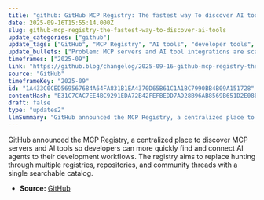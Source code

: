 ```yaml
---
title: "github: GitHub MCP Registry: The fastest way To discover AI tools"
date: 2025-09-16T15:55:14.000Z
slug: github-mcp-registry-the-fastest-way-to-discover-ai-tools
update_categories: ["github"]
update_tags: ["GitHub", "MCP Registry", "AI tools", "developer tools", "discovery", "announcement", "AI agents"]
update_bullets: ["Problem: MCP servers and AI tool integrations are scattered across registries, random repos, and community threads, making discovery and connection painful.", "Solution: GitHub MCP Registry provides a centralized, searchable catalog for finding MCP servers and related AI tools.", "Benefit: Speeds up discovery and reduces integration friction when connecting AI agents to development tools and workflows.", "Community focus: Encourages contributors to publish and maintain entries in a shared registry rather than ad-hoc locations.", "Integration: Built to work within the GitHub ecosystem so developers can find tools alongside code and project metadata.", "Outcome: Easier, faster, and more reliable discovery of AI tools for developers working with agent integrations."]
timeframes: ["2025-09"]
link: "https://github.blog/changelog/2025-09-16-github-mcp-registry-the-fastest-way-to-discover-ai-tools"
source: "GitHub"
timeframeKey: "2025-09"
id: "1A433C0CED569567684A64FA831B1EA4370D65B61C1A1BC7990BB4B09A151728"
contentHash: "E31C7CAC7EE4BC9291EDA72B42FEFBEDD7AD28B96AB8569B651D2E08EDDD8179"
draft: false
type: "updates2"
llmSummary: "GitHub announced the MCP Registry, a centralized place to discover MCP servers and AI tools so developers can more quickly find and connect AI agents to their development workflows. The registry aims to replace hunting through multiple registries, repositories, and community threads with a single searchable catalog."
---
```


GitHub announced the MCP Registry, a centralized place to discover MCP servers and AI tools so developers can more quickly find and connect AI agents to their development workflows. The registry aims to replace hunting through multiple registries, repositories, and community threads with a single searchable catalog.

- **Source:** [GitHub](https://github.blog/changelog/2025-09-16-github-mcp-registry-the-fastest-way-to-discover-ai-tools)
